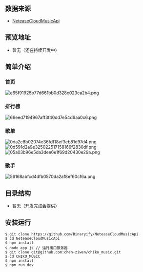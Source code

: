 ## 数据来源
- [NeteaseCloudMusicApi](https://github.com/Binaryify/NeteaseCloudMusicApi)
## 预览地址
- 暂无（还在持续开发中）
## 简单介绍
### 首页
![e65f91925b77d661bb0d328c023ca2b4.png](:/fcd74226308c4603ac466b9ac1ffefc8)
### 排行榜
![66eed7194967aff3f40dd7e54d6aa0c6.png](:/df7bf8ea9e0b46beb188f2094a1982ea)
### 歌单
![0da2c8b02074e36fdf18ef3eb81d97d4.png](:/a500c228dac34a06aff0e5a3b9dbd9cf)
![0d591d2a9e325022517158166f2830df.png](:/b888879bb4934ffa98a75884edd43b18)
![05a03b96e5da3dee6e1f69d20430e29a.png](:/6e41b19ea0804347bd4cb12db7c28185)
### 歌手
![56168abfcd4dfb0570da2af8ef60cf6a.png](:/f31d72ebff2e4f518eadda397b8e8491)

## 目录结构
- 暂无（开发完成会提供）
## 安装运行
```git
$ git clone https://github.com/Binaryify/NeteaseCloudMusicApi
$ cd NeteaseCloudMusicApi
$ npm install
$ node app.js // 运行接口服务器
$ git clone git@github.com:chen-ziwen/chiko_music.git
$ cd CHIKO_MUSIC
$ npm install
$ npm run dev
```

